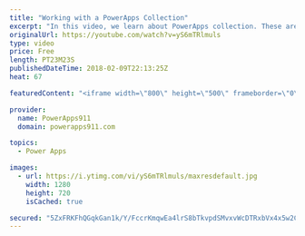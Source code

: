 ```yaml
---
title: "Working with a PowerApps Collection"
excerpt: "In this video, we learn about PowerApps collection. These are a special type of variable that allows you to collect a table worth of information as a variable. You can use it for things like creating a shopping cart.   Functions used:  * Collect * ClearCollect * Patch * Remove * ThisItem * Gallery  Video"
originalUrl: https://youtube.com/watch?v=yS6mTRlmuls
type: video
price: Free
length: PT23M23S
publishedDateTime: 2018-02-09T22:13:25Z
heat: 67

featuredContent: "<iframe width=\"800\" height=\"500\" frameborder=\"0\" src=\"https://www.youtube.com/embed/yS6mTRlmuls\" allow=\"accelerometer; autoplay; encrypted-media; gyroscope; picture-in-picture\" allowfullscreen></iframe>"

provider:
  name: PowerApps911
  domain: powerapps911.com

topics:
  - Power Apps

images:
  - url: https://i.ytimg.com/vi/yS6mTRlmuls/maxresdefault.jpg
    width: 1280
    height: 720
    isCached: true

secured: "5ZxFRKFhQGqkGan1k/Y/FccrKmqwEa4lrS8bTkvpdSMvxvWcDTRxbVx4x5w2CRPT4k0Mw3XDm5W3rNt+RwDuXDFwdzMR4lcCOJjcpK43Og+9WLaep04ibbPzXbp3LHk6xisD8uKmEI7nrFBAJu+FQ9SoM+uek1XiyvjqxlocvGEAO/qw2UzaiqMAxsqjkZz595pppFwpi4VB7vG3zDB9sAm3W15LSUcIsWSzJQzoTjNXfClQ26ogezkrVa4KCbkDgLUIpL3+xu9R/y1CQGXsXqQOAEFV+vAK/8Zbgqu72kY6KBImXPAqhFcyHAMtheeXTSonM5eUb1PNUXUOtaTFOuRGLqy4Y/3SvBucKu0uW8lVqdWGgzqV/RPM196j+CDWQyHwhCfVEpcKh+TdnIcYSw==;vs6fXQMSNG7qRyBfMuHZPw=="
---
```


